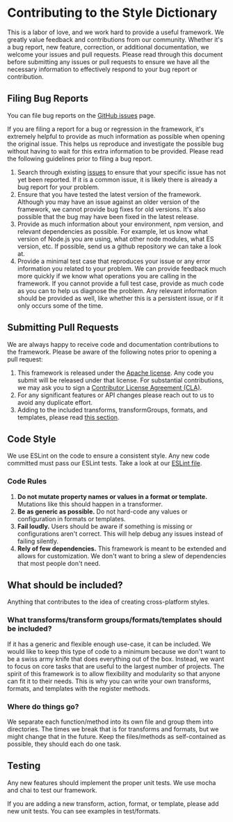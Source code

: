# Contributing to the Style Dictionary

This is a labor of love, and we work hard to provide a useful framework. We greatly value feedback and contributions from our community. Whether it's a bug report, new feature, correction, or additional documentation, we welcome your issues and pull requests. Please read through this document before submitting any issues or pull requests to ensure we have all the necessary information to effectively respond to your bug report or contribution.


## Filing Bug Reports

You can file bug reports on the [GitHub issues][issues] page.

If you are filing a report for a bug or regression in the framework, it's extremely helpful to provide as much information as possible when opening the original issue. This helps us reproduce and investigate the possible bug without having to wait for this extra information to be provided. Please read the following guidelines prior to filing a bug report.

1. Search through existing [issues][issues] to ensure that your specific issue has not yet been reported. If it is a common issue, it is likely there is already a bug report for your problem.
2. Ensure that you have tested the latest version of the framework. Although you may have an issue against an older version of the framework, we cannot provide bug fixes for old versions. It's also possible that the bug may have been fixed in the latest release.
3. Provide as much information about your environment, npm version, and relevant dependencies as possible. For example, let us know what version of Node.js you are using, what other node modules, what ES version, etc. If possible, send us a github repository we can take a look at.
4. Provide a minimal test case that reproduces your issue or any error information you related to your problem. We can provide feedback much more quickly if we know what operations you are calling in the framework. If you cannot provide a full test case, provide as much code as you can to help us diagnose the problem. Any relevant information should be provided as well, like whether this is a persistent issue, or if it only occurs some of the time.


## Submitting Pull Requests

We are always happy to receive code and documentation contributions to the framework. Please be aware of the following notes prior to opening a pull request:

1. This framework is released under the [Apache license][license]. Any code you submit will be released under that license. For substantial contributions, we may ask you to sign a [Contributor License Agreement (CLA)][cla].
2. For any significant features or API changes please reach out to us to avoid any duplicate effort.
3. Adding to the included transforms, transformGroups, formats, and templates, please read [this section](#what-should-be-included).


## Code Style

We use ESLint on the code to ensure a consistent style. Any new code committed must pass our ESLint tests. Take a look at our [ESLint file][eslint].

### Code Rules
1. **Do not mutate property names or values in a format or template.** Mutations like this should happen in a transformer.
1. **Be as generic as possible.** Do not hard-code any values or configuration in formats or templates.
1. **Fail loudly.** Users should be aware if something is missing or configurations aren't correct. This will help debug any issues instead of failing silently.
1. **Rely of few dependencies.** This framework is meant to be extended and allows for customization. We don't want to bring a slew of dependencies that most people don't need.

## What should be included?

Anything that contributes to the idea of creating cross-platform styles.

### What transforms/transform groups/formats/templates should be included?

If it has a generic and flexible enough use-case, it can be included. We would like to keep this type of code to a minimum because we don't want to be a swiss army knife that does everything out of the box. Instead, we want to focus on core tasks that are useful to the largest number of projects. The spirit of this framework is to allow flexibility and modularity so that anyone can fit it to their needs. This is why you can write your own transforms, formats, and templates with the register methods.

### Where do things go?

We separate each function/method into its own file and group them into directories. The times we break that is for transforms and formats, but we might change that in the future. Keep the files/methods as self-contained as possible, they should each do one task.


## Testing

Any new features should implement the proper unit tests. We use mocha and chai to test our framework.

If you are adding a new transform, action, format, or template, please add new unit tests. You can see examples in test/formats.


[issues]: https://github.com/amzn/style-dictionary/issues
[pr]: https://github.com/amzn/style-dictionary/pulls
[license]: https://github.com/amzn/style-dictionary/blob/master/LICENSE
[cla]: http://en.wikipedia.org/wiki/Contributor_License_Agreement
[eslint]: https://github.com/amzn/style-dictionary/blob/master/.eslintrc.json

